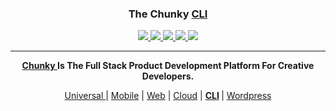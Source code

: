 <h3 align="center"> The Chunky <a href="http://chunky.io/cli"> CLI </a>
</h3>

<p align="center">
    <a href="https://github.com/react-chunky/react-chunky-cli"> <img src="https://img.shields.io/badge/Chunky-CLI-blue.svg"> </a>
    <a href="https://www.npmjs.com/package/react-chunky-cli"> <img src="https://img.shields.io/npm/v/react-chunky-cli.svg"> </a>
    <a href="https://travis-ci.org/react-chunky/react-chunky-cli"> <img src="https://travis-ci.org/react-chunky/react-chunky-cli.svg?branch=master"> </a>
    <a href="https://codeclimate.com/github/react-chunky/react-chunky-cli"> <img src="https://codeclimate.com/github/react-chunky/react-chunky-cli/badges/coverage.svg"> </a>
    <a href="https://codeclimate.com/github/react-chunky/react-chunky-cli"> <img src="https://codeclimate.com/github/react-chunky/react-chunky-cli/badges/gpa.svg"> </a>
</p>

<hr/>

<p align="center">
<strong>
<a href="http://chunky.io"> Chunky </a> Is The Full Stack Product Development Platform For Creative Developers. </strong>
</p>

<p align="center">
  <a href="http://chunky.io/universal"> Universal </a> |
  <a href="http://chunky.io/mobile">Mobile</a> |
  <a href="http://chunky.io/web">Web</a> |
  <a href="http://chunky.io/cloud">Cloud</a> |
  <strong> <a href="http://chunky.io/cli">CLI</a> </strong> |
  <a href="http://chunky.io/wordpress">Wordpress</a>
</p>

<p align="center">

</p>
